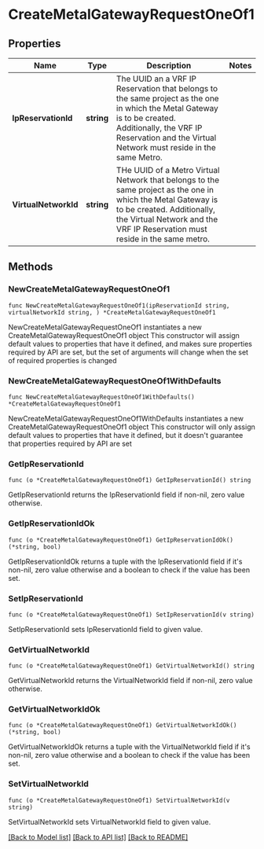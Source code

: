 # CreateMetalGatewayRequestOneOf1

## Properties

Name | Type | Description | Notes
------------ | ------------- | ------------- | -------------
**IpReservationId** | **string** | The UUID an a VRF IP Reservation that belongs to the same project as the one in which the Metal Gateway is to be created. Additionally, the VRF IP Reservation and the Virtual Network must reside in the same Metro. | 
**VirtualNetworkId** | **string** | THe UUID of a Metro Virtual Network that belongs to the same project as the one in which the Metal Gateway is to be created. Additionally, the Virtual Network and the VRF IP Reservation must reside in the same metro. | 

## Methods

### NewCreateMetalGatewayRequestOneOf1

`func NewCreateMetalGatewayRequestOneOf1(ipReservationId string, virtualNetworkId string, ) *CreateMetalGatewayRequestOneOf1`

NewCreateMetalGatewayRequestOneOf1 instantiates a new CreateMetalGatewayRequestOneOf1 object
This constructor will assign default values to properties that have it defined,
and makes sure properties required by API are set, but the set of arguments
will change when the set of required properties is changed

### NewCreateMetalGatewayRequestOneOf1WithDefaults

`func NewCreateMetalGatewayRequestOneOf1WithDefaults() *CreateMetalGatewayRequestOneOf1`

NewCreateMetalGatewayRequestOneOf1WithDefaults instantiates a new CreateMetalGatewayRequestOneOf1 object
This constructor will only assign default values to properties that have it defined,
but it doesn't guarantee that properties required by API are set

### GetIpReservationId

`func (o *CreateMetalGatewayRequestOneOf1) GetIpReservationId() string`

GetIpReservationId returns the IpReservationId field if non-nil, zero value otherwise.

### GetIpReservationIdOk

`func (o *CreateMetalGatewayRequestOneOf1) GetIpReservationIdOk() (*string, bool)`

GetIpReservationIdOk returns a tuple with the IpReservationId field if it's non-nil, zero value otherwise
and a boolean to check if the value has been set.

### SetIpReservationId

`func (o *CreateMetalGatewayRequestOneOf1) SetIpReservationId(v string)`

SetIpReservationId sets IpReservationId field to given value.


### GetVirtualNetworkId

`func (o *CreateMetalGatewayRequestOneOf1) GetVirtualNetworkId() string`

GetVirtualNetworkId returns the VirtualNetworkId field if non-nil, zero value otherwise.

### GetVirtualNetworkIdOk

`func (o *CreateMetalGatewayRequestOneOf1) GetVirtualNetworkIdOk() (*string, bool)`

GetVirtualNetworkIdOk returns a tuple with the VirtualNetworkId field if it's non-nil, zero value otherwise
and a boolean to check if the value has been set.

### SetVirtualNetworkId

`func (o *CreateMetalGatewayRequestOneOf1) SetVirtualNetworkId(v string)`

SetVirtualNetworkId sets VirtualNetworkId field to given value.



[[Back to Model list]](../README.md#documentation-for-models) [[Back to API list]](../README.md#documentation-for-api-endpoints) [[Back to README]](../README.md)


